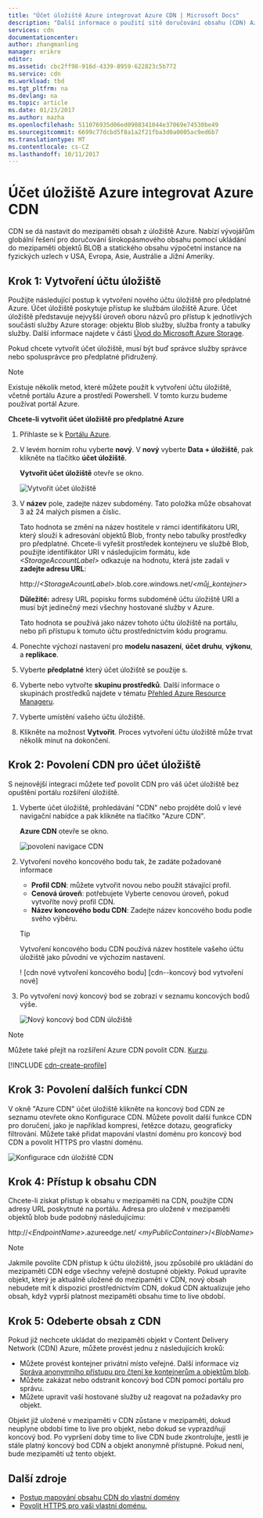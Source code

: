 ```yaml
---
title: "Účet úložiště Azure integrovat Azure CDN | Microsoft Docs"
description: "Další informace o použití sítě doručování obsahu (CDN) Azure do poskytovat širokopásmového obsahu díky ukládání do mezipaměti objektů blob z úložiště Azure."
services: cdn
documentationcenter: 
author: zhangmanling
manager: erikre
editor: 
ms.assetid: cbc2ff98-916d-4339-8959-622823c5b772
ms.service: cdn
ms.workload: tbd
ms.tgt_pltfrm: na
ms.devlang: na
ms.topic: article
ms.date: 01/23/2017
ms.author: mazha
ms.openlocfilehash: 511076935d06ed0908341044e37069e74530be49
ms.sourcegitcommit: 6699c77dcbd5f8a1a2f21fba3d0a0005ac9ed6b7
ms.translationtype: MT
ms.contentlocale: cs-CZ
ms.lasthandoff: 10/11/2017
---
```

# <a name="integrate-an-azure-storage-account-with-azure-cdn"></a>Účet úložiště Azure integrovat Azure CDN
CDN se dá nastavit do mezipaměti obsah z úložiště Azure. Nabízí vývojářům globální řešení pro doručování širokopásmového obsahu pomocí ukládání do mezipaměti objektů BLOB a statického obsahu výpočetní instance na fyzických uzlech v USA, Evropa, Asie, Austrálie a Jižní Ameriky.

## <a name="step-1-create-a-storage-account"></a>Krok 1: Vytvoření účtu úložiště
Použijte následující postup k vytvoření nového účtu úložiště pro předplatné Azure. Účet úložiště poskytuje přístup ke službám úložiště Azure. Účet úložiště představuje nejvyšší úroveň oboru názvů pro přístup k jednotlivých součástí služby Azure storage: objektu Blob služby, služba fronty a tabulky služby. Další informace najdete v části [Úvod do Microsoft Azure Storage](../storage/common/storage-introduction.md).

Pokud chcete vytvořit účet úložiště, musí být buď správce služby správce nebo spolusprávce pro předplatné přidružený.

> [!NOTE]
> Existuje několik metod, které můžete použít k vytvoření účtu úložiště, včetně portálu Azure a prostředí Powershell.  V tomto kurzu budeme používat portál Azure.  
> 
> 

**Chcete-li vytvořit účet úložiště pro předplatné Azure**

1. Přihlaste se k [Portálu Azure](https://portal.azure.com).
2. V levém horním rohu vyberte **nový**. V **nový** vyberte **Data + úložiště**, pak klikněte na tlačítko **účet úložiště**.
    
    **Vytvořit účet úložiště** otevře se okno.   

    ![Vytvořit účet úložiště][create-new-storage-account]  

3. V **název** pole, zadejte název subdomény. Tato položka může obsahovat 3 až 24 malých písmen a číslic.
   
    Tato hodnota se změní na název hostitele v rámci identifikátoru URI, který slouží k adresování objektů Blob, fronty nebo tabulky prostředky pro předplatné. Chcete-li vyřešit prostředek kontejneru ve službě Blob, použijte identifikátor URI v následujícím formátu, kde  *&lt;StorageAccountLabel&gt;*  odkazuje na hodnotu, která jste zadali v **zadejte adresu URL**:
   
    http://*&lt;StorageAcountLabel&gt;*.blob.core.windows.net/*&lt;můj_kontejner&gt;*
   
    **Důležité:** adresy URL popisku forms subdoméně účtu úložiště URI a musí být jedinečný mezi všechny hostované služby v Azure.
   
    Tato hodnota se používá jako název tohoto účtu úložiště na portálu, nebo při přístupu k tomuto účtu prostřednictvím kódu programu.
4. Ponechte výchozí nastavení pro **modelu nasazení**, **účet druhu**, **výkonu**, a **replikace**. 
5. Vyberte **předplatné** který účet úložiště se použije s.
6. Vyberte nebo vytvořte **skupinu prostředků**.  Další informace o skupinách prostředků najdete v tématu [Přehled Azure Resource Manageru](../azure-resource-manager/resource-group-overview.md#resource-groups).
7. Vyberte umístění vašeho účtu úložiště.
8. Klikněte na možnost **Vytvořit**. Proces vytvoření účtu úložiště může trvat několik minut na dokončení.

## <a name="step-2-enable-cdn-for-the-storage-account"></a>Krok 2: Povolení CDN pro účet úložiště

S nejnovější integraci můžete teď povolit CDN pro váš účet úložiště bez opuštění portálu rozšíření úložiště. 

1. Vyberte účet úložiště, prohledávání "CDN" nebo projděte dolů v levé navigační nabídce a pak klikněte na tlačítko "Azure CDN".
    
    **Azure CDN** otevře se okno.

    ![povolení navigace CDN][cdn-enable-navigation]
    
2. Vytvoření nového koncového bodu tak, že zadáte požadované informace
    - **Profil CDN**: můžete vytvořit novou nebo použít stávající profil.
    - **Cenová úroveň**: potřebujete Vyberte cenovou úroveň, pokud vytvoříte nový profil CDN.
    - **Název koncového bodu CDN**: Zadejte název koncového bodu podle svého výběru.

    > [!TIP]
    > Vytvoření koncového bodu CDN používá název hostitele vašeho účtu úložiště jako původní ve výchozím nastavení.

    ! [cdn nové vytvoření koncového bodu] [cdn--koncový bod vytvoření nové]

3. Po vytvoření nový koncový bod se zobrazí v seznamu koncových bodů výše.

    ![Nový koncový bod CDN úložiště][cdn-storage-new-endpoint]

> [!NOTE]
> Můžete také přejít na rozšíření Azure CDN povolit CDN. [Kurzu](#Tutorial-cdn-create-profile).
> 
> 

[!INCLUDE [cdn-create-profile](../../includes/cdn-create-profile.md)]  

## <a name="step-3-enable-additional-cdn-features"></a>Krok 3: Povolení dalších funkcí CDN

V okně "Azure CDN" účet úložiště klikněte na koncový bod CDN ze seznamu otevřete okno Konfigurace CDN. Můžete povolit další funkce CDN pro doručení, jako je například kompresi, řetězce dotazu, geograficky filtrování. Můžete také přidat mapování vlastní doménu pro koncový bod CDN a povolit HTTPS pro vlastní doménu.
    
![Konfigurace cdn úložiště CDN][cdn-storage-cdn-configuration]

## <a name="step-4-access-cdn-content"></a>Krok 4: Přístup k obsahu CDN
Chcete-li získat přístup k obsahu v mezipaměti na CDN, použijte CDN adresy URL poskytnuté na portálu. Adresa pro uložené v mezipaměti objektů blob bude podobný následujícímu:

http://<*EndpointName*\>.azureedge.net/ <*myPublicContainer*\>/<*BlobName*\>

> [!NOTE]
> Jakmile povolíte CDN přístup k účtu úložiště, jsou způsobilé pro ukládání do mezipaměti CDN edge všechny veřejně dostupné objekty. Pokud upravíte objekt, který je aktuálně uložené do mezipaměti v CDN, nový obsah nebudete mít k dispozici prostřednictvím CDN, dokud CDN aktualizuje jeho obsah, když vyprší platnost mezipaměti obsahu time to live období.
> 
> 

## <a name="step-5-remove-content-from-the-cdn"></a>Krok 5: Odeberte obsah z CDN
Pokud již nechcete ukládat do mezipaměti objekt v Content Delivery Network (CDN) Azure, můžete provést jednu z následujících kroků:

* Můžete provést kontejner privátní místo veřejné. Další informace viz [Správa anonymního přístupu pro čtení ke kontejnerům a objektům blob](../storage/blobs/storage-manage-access-to-resources.md).
* Můžete zakázat nebo odstranit koncový bod CDN pomocí portálu pro správu.
* Můžete upravit vaší hostované služby už reagovat na požadavky pro objekt.

Objekt již uložené v mezipaměti v CDN zůstane v mezipaměti, dokud neuplyne období time to live pro objekt, nebo dokud se vyprazdňují koncový bod. Po vypršení doby time to live CDN bude zkontrolujte, jestli je stále platný koncový bod CDN a objekt anonymně přístupné. Pokud není, bude mezipaměti už tento objekt.

## <a name="additional-resources"></a>Další zdroje
* [Postup mapování obsahu CDN do vlastní domény](cdn-map-content-to-custom-domain.md)
* [Povolit HTTPS pro vaši vlastní doménu.](cdn-custom-ssl.md)

[create-new-storage-account]: ./media/cdn-create-a-storage-account-with-cdn/CDN_CreateNewStorageAcct.png
[cdn-enable-navigation]: ./media/cdn-create-a-storage-account-with-cdn/cdn-storage-new-endpoint-creation.png
[cdn-storage-new-endpoint]: ./media/cdn-create-a-storage-account-with-cdn/cdn-storage-new-endpoint-list.png
[cdn-storage-cdn-configuration]: ./media/cdn-create-a-storage-account-with-cdn/cdn-storage-endpoint-configuration.png 
